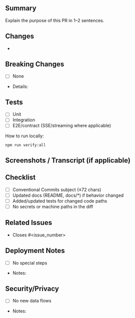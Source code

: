 ## Summary

Explain the purpose of this PR in 1–2 sentences.

## Changes
- 

## Breaking Changes
- [ ] None
- Details:

## Tests
- [ ] Unit
- [ ] Integration
- [ ] E2E/contract (SSE/streaming where applicable)

How to run locally:
```
npm run verify:all
```

## Screenshots / Transcript (if applicable)

## Checklist
- [ ] Conventional Commits subject (≤72 chars)
- [ ] Updated docs (README, docs/*) if behavior changed
- [ ] Added/updated tests for changed code paths
- [ ] No secrets or machine paths in the diff

## Related Issues
- Closes #<issue_number>

## Deployment Notes
- [ ] No special steps
- Notes:

## Security/Privacy
- [ ] No new data flows
- Notes:

